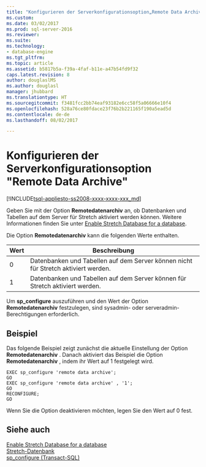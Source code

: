 ```yaml
---
title: "Konfigurieren der Serverkonfigurationsoption„Remote Data Archive“ | Microsoft-Dokumentation"
ms.custom: 
ms.date: 03/02/2017
ms.prod: sql-server-2016
ms.reviewer: 
ms.suite: 
ms.technology:
- database-engine
ms.tgt_pltfrm: 
ms.topic: article
ms.assetid: b5817b5a-f39a-4faf-b11e-a47b54fd9f32
caps.latest.revision: 8
author: douglaslMS
ms.author: douglasl
manager: jhubbard
ms.translationtype: HT
ms.sourcegitcommit: f3481fcc2bb74eaf93182e6cc58f5a06666e10f4
ms.openlocfilehash: 528a76ce80fdace23f76b2b221165f190a5ead5d
ms.contentlocale: de-de
ms.lasthandoff: 08/02/2017

---
```

# <a name="configure-the-remote-data-archive-server-configuration-option"></a>Konfigurieren der Serverkonfigurationsoption "Remote Data Archive"
[!INCLUDE[tsql-appliesto-ss2008-xxxx-xxxx-xxx_md](../../includes/tsql-appliesto-ss2008-xxxx-xxxx-xxx-md.md)]

  Geben Sie mit der Option **Remotedatenarchiv** an, ob Datenbanken und Tabellen auf dem Server für Stretch aktiviert werden können. Weitere Informationen finden Sie unter [Enable Stretch Database for a database](../../sql-server/stretch-database/enable-stretch-database-for-a-database.md).  
  
 Die Option **Remotedatenarchiv** kann die folgenden Werte enthalten.  
  
|Wert|Beschreibung|  
|-----------|-----------------|  
|0|Datenbanken und Tabellen auf dem Server können nicht für Stretch aktiviert werden.|  
|1|Datenbanken und Tabellen auf dem Server können für Stretch aktiviert werden.|  
  
 Um **sp_configure** auszuführen und den Wert der Option **Remotedatenarchiv** festzulegen, sind sysadmin- oder serveradmin-Berechtigungen erforderlich.  
  
## <a name="example"></a>Beispiel  
 Das folgende Beispiel zeigt zunächst die aktuelle Einstellung der Option **Remotedatenarchiv** . Danach aktiviert das Beispiel die Option **Remotedatenarchiv** , indem ihr Wert auf 1 festgelegt wird.  
  
```  
EXEC sp_configure 'remote data archive';  
GO  
EXEC sp_configure 'remote data archive' , '1';  
GO  
RECONFIGURE;  
GO  
```  
  
 Wenn Sie die Option deaktivieren möchten, legen Sie den Wert auf 0 fest.  
  
## <a name="see-also"></a>Siehe auch  
 [Enable Stretch Database for a database](../../sql-server/stretch-database/enable-stretch-database-for-a-database.md)   
 [Stretch-Datenbank](../../sql-server/stretch-database/stretch-database.md)   
 [sp_configure &#40;Transact-SQL&#41;](../../relational-databases/system-stored-procedures/sp-configure-transact-sql.md)  
  
  

